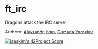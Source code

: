 # ft_irc
Dragons attack the IRC server

Authors: [Aleksandr](https://github.com/alexcander560), [Ivan](https://github.com/IrenaMora), [Gumada Yaroslav](https://github.com/GumadaYaroslav)

[![jaeskim's 42Project Score](https://badge42.herokuapp.com/api/project/gmother/ft_irc)](https://github.com/JaeSeoKim/badge42)
